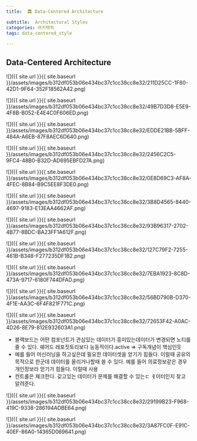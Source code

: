 ```yaml
---
title:  🏛 Data-Centered Architecture

subtitle:  Architectural Styles
categories: 아키텍처 
tags: data_centered_style
 
---
```


  
## Data-Centered Architecture  
![]({{ site.url }}{{ site.baseurl }}/assets/images/b312df053b06e434bc37c1cc38cc8e32/211D25CC-1F80-42D1-9F64-352F18562A42.png)  
  
![]({{ site.url }}{{ site.baseurl }}/assets/images/b312df053b06e434bc37c1cc38cc8e32/49B7D3D8-E5E9-4F8B-B052-E4E4C0F606ED.png)  
  
![]({{ site.url }}{{ site.baseurl }}/assets/images/b312df053b06e434bc37c1cc38cc8e32/EDDE21BB-5BFF-484A-A6EB-87F8AEC6D640.png)  
  
![]({{ site.url }}{{ site.baseurl }}/assets/images/b312df053b06e434bc37c1cc38cc8e32/2456C2C5-9FC4-48B0-B32D-AD695EBFD27A.png)  
  
  
![]({{ site.url }}{{ site.baseurl }}/assets/images/b312df053b06e434bc37c1cc38cc8e32/0E8D69C3-AF8A-4FEC-8B84-B9C5EE8F3DE0.png)  
  
  
![]({{ site.url }}{{ site.baseurl }}/assets/images/b312df053b06e434bc37c1cc38cc8e32/3B8D4565-8440-4697-9183-E13EAA4662AF.png)  
  
  
![]({{ site.url }}{{ site.baseurl }}/assets/images/b312df053b06e434bc37c1cc38cc8e32/93B96317-2702-4B77-8BDC-BA23FF1A612F.png)  
  
![]({{ site.url }}{{ site.baseurl }}/assets/images/b312df053b06e434bc37c1cc38cc8e32/127C79F2-7255-461B-B348-F277235DF1B2.png)  
  
  
![]({{ site.url }}{{ site.baseurl }}/assets/images/b312df053b06e434bc37c1cc38cc8e32/7EBA1923-8C8D-473A-9717-6180F744DFAD.png)  
  
  
![]({{ site.url }}{{ site.baseurl }}/assets/images/b312df053b06e434bc37c1cc38cc8e32/56BD790B-D370-4F1E-AA3C-6F4F821F771C.png)  
  
![]({{ site.url }}{{ site.baseurl }}/assets/images/b312df053b06e434bc37c1cc38cc8e32/72653F42-A0AC-4D26-8E79-812E932603A1.png)  
- 블랙보드는 어떤 컴포넌트가 관심있는 데이터가 흥미있는데이터가 변경되면 노티를 줄 수 있다. 쉐어드 레포짓토리보다 능동적이다.active => 구독개념이 핵심인듯  
- 예를 들어 머신러닝을 하고싶은데 필요한 데이터셋을 얻기가 힘들다. 이럴때 공유의 목적으로 한군데 데이터를 올리거나할때 쓸 수 있다. 예를 들어 의료정보같은 경우 개인정보라 얻기가 힘들다. 이럴때 사용  
- 컨트롤은 체크한다. 갖고있는 데이터가 문제를 해결할 수 있는ㄷ ㅔ이터인지 찾고 알려준다.  
  
![]({{ site.url }}{{ site.baseurl }}/assets/images/b312df053b06e434bc37c1cc38cc8e32/29199B23-F968-419C-9338-286194ADBE64.png)  
  
![]({{ site.url }}{{ site.baseurl }}/assets/images/b312df053b06e434bc37c1cc38cc8e32/3A87FC0F-E91C-40EF-86A0-14365D069641.png)  
  
